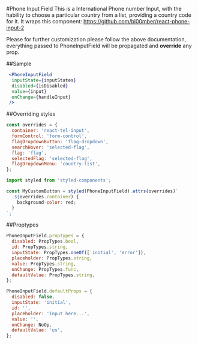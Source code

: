 #Phone Input Field
This is a International Phone number Input, with the hability to choose a particular
country from a list, providing a country code for it.
It wraps this component:
https://github.com/bl00mber/react-phone-input-2

Please for further customization please follow the above documentation,
everything passed to PhoneInputField will be propagated and **override** any prop.

##Sample
```jsx
 <PhoneInputField
  inputState={inputStates}
  disabled={isDisabled}
  value={input}
  onChange={handleInput}
 />
```
##Overriding styles
```jsx
const overrides = {
  container: 'react-tel-input',
  formControl: 'form-control',
  flagDropdownButton: 'flag-dropdown',
  searchHover: 'selected-flag',
  flag: 'flag',
  selectedFlag: 'selected-flag',
  flagDropdownMenu: 'country-list',
};

import styled from 'styled-components';

const MyCustomButton = styled(PhoneInputField).attrs(overrides)`
  .${overrides.container) {
    background-color: red;
  }
`;  
```

##Proptypes
```jsx
PhoneInputField.propTypes = {
  disabled: PropTypes.bool,
  id: PropTypes.string,
  inputState: PropTypes.oneOf(['initial', 'error']),
  placeholder: PropTypes.string,
  value: PropTypes.string,
  onChange: PropTypes.func,
  defaultValue: PropTypes.string,
};

PhoneInputField.defaultProps = {
  disabled: false,
  inputState: 'initial',
  id: '',
  placeholder: 'Input here...',
  value: '',
  onChange: NoOp,
  defaultValue: 'us',
};

```
